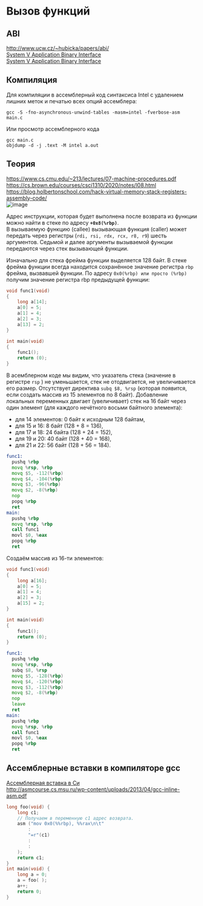 # Вызов функций

## ABI
http://www.ucw.cz/~hubicka/papers/abi/  
[System V Application Binary Interface](https://github.com/tpn/pdfs/blob/master/System%20V%20Application%20Binary%20Interface%20(ABI)%20AMD64%20Architecture%20Processor%20Supplement%20-%20v0.99.6%20(October%207%2C%202013).pdf)  
[System V Application Binary Interface](https://webcache.googleusercontent.com/search?q=cache:Fc-8ml3p8QAJ:https://www.intel.com/content/dam/develop/external/us/en/documents/mpx-linux64-abi.pdf&cd=2&hl=ru&ct=clnk&gl=ru)  

## Компиляция
Для компиляции в ассемблерный код синтаксиса Intel с удалением лишних меток и печатью всех опций ассемблера:
```
gcc -S -fno-asynchronous-unwind-tables -masm=intel -fverbose-asm main.c
```
Или просмотр ассемблерного кода 
```
gcc main.c
objdump -d -j .text -M intel a.out
```

## Теория
https://www.cs.cmu.edu/~213/lectures/07-machine-procedures.pdf  
https://cs.brown.edu/courses/csci1310/2020/notes/l08.html  
https://blog.holbertonschool.com/hack-virtual-memory-stack-registers-assembly-code/  
![image](https://user-images.githubusercontent.com/20499566/187379462-14e20c94-f124-4f20-9547-24ed45a5828b.png)

Адрес инструкции, которая будет выполнена после возврата из функции можно найти в стеке по адресу **```+0x8(%rbp)```**.  
В вызываемую функцию (callee) вызывающая функция (caller) может передать через регистры (```rdi, rsi, rdx, rcx, r8, r9```) шесть аргументов. Седьмой и далее аргументы вызываемой функции передаются через стек вызывающей функции.

Изначально для стека фрейма функции выделяется 128 байт. В стеке фрейма функции всегда находится сохранённое значение регистра ```rbp``` фрейма, вызвавшей функции. По адресу ```0x0(%rbp) или просто (%rbp)``` получим значение регистра rbp предыдущей функции:
```c
void func1(void)
{
    long a[14];
    a[0] = 5;
    a[1] = 4;
    a[2] = 3;
    a[13] = 2;
}

int main(void)
{
    func1();
    return (0);
}
```
В асемблерном коде мы видим, что указатель стека (значение в регистре ```rsp``` ) не уменьшается, стек не отодвигается, не увеличивается его размер. Отсутствует директива ```subq $8, %rsp``` (которая появится, если создать массив из 15 элементов по 8 байт).
Добавление локальных переменных двигает (увеличивает) стек на 16 байт через один элемент (для каждого нечётного восьми байтного элемента):
- для 14 элементов: 0 байт к исходным 128 байтам,
- для 15 и 16: 8 байт (128 + 8 = 136),
- для 17 и 18: 24 байта (128 + 24 = 152),
- для 19 и 20: 40 байт (128 + 40 = 168),
- для 21 и 22: 56 байт (128 + 56 = 184).  
```asm
func1:
  pushq %rbp
  movq %rsp, %rbp
  movq $5, -112(%rbp)
  movq $4, -104(%rbp)
  movq $3, -96(%rbp)
  movq $2, -8(%rbp)
  nop
  popq %rbp
  ret
main:
  pushq %rbp
  movq %rsp, %rbp
  call func1
  movl $0, %eax
  popq %rbp
  ret
```
Создаём массив из 16-ти элементов:
```c
void func1(void)
{
    long a[16];
    a[0] = 5;
    a[1] = 4;
    a[2] = 3;
    a[15] = 2;
}

int main(void)
{
    func1();
    return (0);
}
```

```asm
func1:
  pushq %rbp
  movq %rsp, %rbp
  subq $8, %rsp
  movq $5, -128(%rbp)
  movq $4, -120(%rbp)
  movq $3, -112(%rbp)
  movq $2, -8(%rbp)
  nop
  leave
  ret
main:
  pushq %rbp
  movq %rsp, %rbp
  call func1
  movl $0, %eax
  popq %rbp
  ret
```
## Ассемблерные вставки в компиляторе gcc
[Ассемблерная вставка в Си](https://ru.stackoverflow.com/questions/829868/%D0%90%D1%81%D1%81%D0%B5%D0%BC%D0%B1%D0%BB%D0%B5%D1%80%D0%BD%D0%B0%D1%8F-%D0%B2%D1%81%D1%82%D0%B0%D0%B2%D0%BA%D0%B0-%D0%B2-%D0%A1%D0%B8)  
http://asmcourse.cs.msu.ru/wp-content/uploads/2013/04/gcc-inline-asm.pdf  
```c
long foo(void) {
    long c1;
    // Получаем в переменную c1 адрес возврата.
    asm ("mov 0x0(%%rbp), %%rax\n\t"
        :
        "=r"(c1)
        :
        :
    );
    return c1;
}
int main(void) {
    long a = 0;
    a = foo( );
    a++;
    return 0;
}
```

